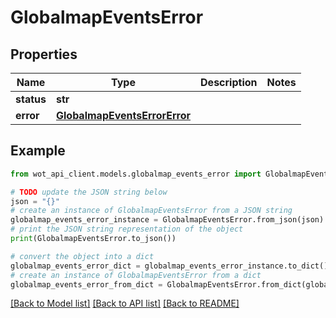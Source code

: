 # GlobalmapEventsError


## Properties

Name | Type | Description | Notes
------------ | ------------- | ------------- | -------------
**status** | **str** |  | 
**error** | [**GlobalmapEventsErrorError**](GlobalmapEventsErrorError.md) |  | 

## Example

```python
from wot_api_client.models.globalmap_events_error import GlobalmapEventsError

# TODO update the JSON string below
json = "{}"
# create an instance of GlobalmapEventsError from a JSON string
globalmap_events_error_instance = GlobalmapEventsError.from_json(json)
# print the JSON string representation of the object
print(GlobalmapEventsError.to_json())

# convert the object into a dict
globalmap_events_error_dict = globalmap_events_error_instance.to_dict()
# create an instance of GlobalmapEventsError from a dict
globalmap_events_error_from_dict = GlobalmapEventsError.from_dict(globalmap_events_error_dict)
```
[[Back to Model list]](../README.md#documentation-for-models) [[Back to API list]](../README.md#documentation-for-api-endpoints) [[Back to README]](../README.md)


